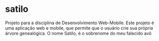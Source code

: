 # satilo
Projeto para a disciplina de Desenvolvimento Web-Mobile. Este projeto é uma aplicação web e mobile, que permite que o usuário crie sua própria árvore genealógica. O nome Satilo, é o sobrenome do meu falecido avô
